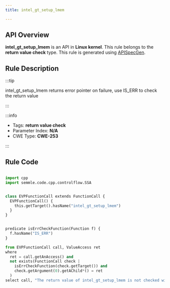 ```yaml
---
title: intel_gt_setup_lmem

---
```



## API Overview
**intel_gt_setup_lmem** is an API in **Linux kernel**. This rule belongs to the **return value check** type. This rule is generated using [APISpecGen](../../tools/APISpecGen).
## Rule Description

:::tip

intel_gt_setup_lmem returns error pointer on failure, use IS_ERR to check the return value

:::

:::info

- Tags: **return value check**
- Parameter Index: **N/A**
- CWE Type: **CWE-253**

:::

## Rule Code
```python

import cpp
import semmle.code.cpp.controlflow.SSA


class EVPFunctionCall extends FunctionCall {
  EVPFunctionCall() {
    this.getTarget().hasName("intel_gt_setup_lmem")
  }
}


predicate isErrCheckFunction(Function f) {
  f.hasName("IS_ERR") 
}

from EVPFunctionCall call, ValueAccess ret
where
  ret = call.getAnAccess() and
  not exists(FunctionCall check |
    isErrCheckFunction(check.getTarget()) and
    check.getArgument(0).getAChild*() = ret
  )
select call, "The return value of intel_gt_setup_lmem is not checked with IS_ERR."
    
```